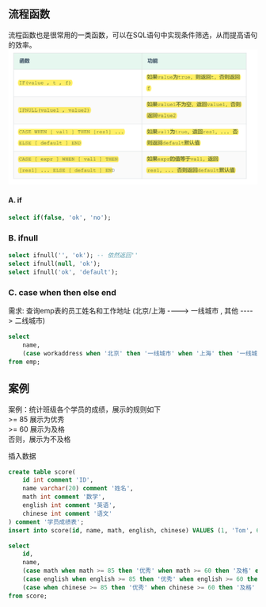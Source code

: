 ## 流程函数
流程函数也是很常用的一类函数，可以在SQL语句中实现条件筛选，从而提高语句的效率。
![](../image/8.png)
#### A. if
```SQL
select if(false, 'ok', 'no');
```
### B. ifnull
```SQL
select ifnull('', 'ok'); -- 依然返回''
select ifnull(null, 'ok');
select ifnull('ok', 'default');
```
### C. case when then else end
需求: 查询emp表的员工姓名和工作地址 (北京/上海 ----> 一线城市 , 其他 ----> 二线城市)
```SQL
select 
    name, 
    (case workaddress when '北京' then '一线城市' when '上海' then '一线城市' else '二线城市' end) as '工作地址' 
from emp;
```
## 案例
案例：统计班级各个学员的成绩，展示的规则如下  
\>= 85 展示为优秀  
\>= 60 展示为及格  
否则，展示为不及格  

插入数据
```SQL
create table score(
    id int comment 'ID',
    name varchar(20) comment '姓名',
    math int comment '数学',
    english int comment '英语',
    chinese int comment '语文'
) comment '学员成绩表';
insert into score(id, name, math, english, chinese) VALUES (1, 'Tom', 67, 88, 95), (2, 'Rose' , 23, 66, 90),(3, 'Jack', 56, 98, 76);
```
```SQL
select 
    id,
    name,
    (case math when math >= 85 then '优秀' when math >= 60 then '及格' else '不及格' end) as '数学成绩'，
    (case english when english >= 85 then '优秀' when english >= 60 then '及格' else '不及格' end) '英语成绩'，
    (case when chinese >= 85 then '优秀' when chinese >= 60 then '及格' else '不及格' end) as '中文成绩' 
from score;
